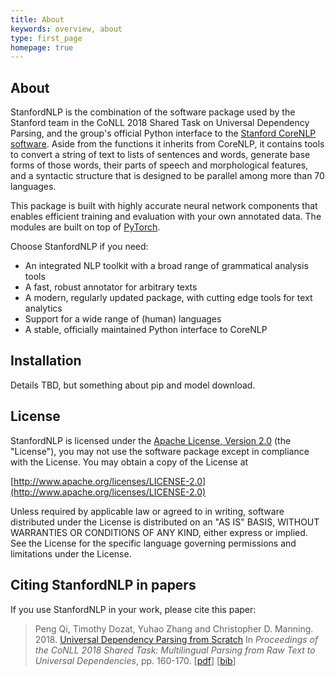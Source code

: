 ```yaml
---
title: About
keywords: overview, about
type: first_page
homepage: true
---
```


## About

StanfordNLP is the combination of the software package used by the Stanford team in the CoNLL 2018 Shared Task on Universal Dependency Parsing, and the group's official Python interface to the [Stanford CoreNLP software](https://stanfordnlp.github.io/CoreNLP). Aside from the functions it inherits from CoreNLP, it contains tools to convert a string of text to lists of sentences and words, generate base forms of those words, their parts of speech and morphological features, and a syntactic structure that is designed to be parallel among more than 70 languages.

This package is built with highly accurate neural network components that enables efficient training and evaluation with your own annotated data. The modules are built on top of [PyTorch](https://pytorch.org/).

Choose StanfordNLP if you need:

* An integrated NLP toolkit with a broad range of grammatical analysis tools
* A fast, robust annotator for arbitrary texts
* A modern, regularly updated package, with cutting edge tools for text analytics
* Support for a wide range of (human) languages
* A stable, officially maintained Python interface to CoreNLP

## Installation

Details TBD, but something about pip and model download.

## License

StanfordNLP is licensed under the [Apache License, Version 2.0](https://www.apache.org/licenses/LICENSE-2.0) (the "License"), you may not use the software package except in compliance with the License.
You may obtain a copy of the License at

[http://www.apache.org/licenses/LICENSE-2.0](http://www.apache.org/licenses/LICENSE-2.0)

Unless required by applicable law or agreed to in writing, software
distributed under the License is distributed on an "AS IS" BASIS,
WITHOUT WARRANTIES OR CONDITIONS OF ANY KIND, either express or implied.
See the License for the specific language governing permissions and
limitations under the License.


## Citing StanfordNLP in papers

If you use StanfordNLP in your work, please cite this paper:

> Peng Qi, Timothy Dozat, Yuhao Zhang and Christopher D. Manning. 2018. [Universal Dependency Parsing from Scratch]() In *Proceedings of the CoNLL 2018 Shared Task: Multilingual Parsing from Raw Text to Universal Dependencies*, pp. 160-170. \[[pdf](http://universaldependencies.org/conll18/proceedings/pdf/K18-2016.pdf)\] \[[bib](http://universaldependencies.org/conll18/proceedings/bib/K18-2016.bib)\]
